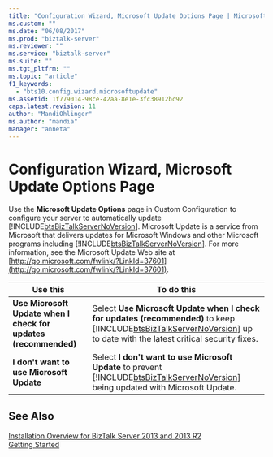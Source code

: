 ```yaml
---
title: "Configuration Wizard, Microsoft Update Options Page | Microsoft Docs"
ms.custom: ""
ms.date: "06/08/2017"
ms.prod: "biztalk-server"
ms.reviewer: ""
ms.service: "biztalk-server"
ms.suite: ""
ms.tgt_pltfrm: ""
ms.topic: "article"
f1_keywords: 
  - "bts10.config.wizard.microsoftupdate"
ms.assetid: 1f779014-98ce-42aa-8e1e-3fc38912bc92
caps.latest.revision: 11
author: "MandiOhlinger"
ms.author: "mandia"
manager: "anneta"
---
```

# Configuration Wizard, Microsoft Update Options Page
Use the **Microsoft Update Options** page in Custom Configuration to configure your server to automatically update [!INCLUDE[btsBizTalkServerNoVersion](../includes/btsbiztalkservernoversion-md.md)]. Microsoft Update is a service from Microsoft that delivers updates for Microsoft Windows and other Microsoft programs including [!INCLUDE[btsBizTalkServerNoVersion](../includes/btsbiztalkservernoversion-md.md)]. For more information, see the Microsoft Update Web site at [http://go.microsoft.com/fwlink/?LinkId=37601](http://go.microsoft.com/fwlink/?LinkId=37601).  
  
|Use this|To do this|  
|--------------|----------------|  
|**Use Microsoft Update when I check for updates (recommended)**|Select **Use Microsoft Update when I check for updates (recommended)** to keep [!INCLUDE[btsBizTalkServerNoVersion](../includes/btsbiztalkservernoversion-md.md)] up to date with the latest critical security fixes.|  
|**I don't want to use Microsoft Update**|Select **I don't want to use Microsoft Update** to prevent [!INCLUDE[btsBizTalkServerNoVersion](../includes/btsbiztalkservernoversion-md.md)] being updated with Microsoft Update.|  
  
## See Also  
 [Installation Overview for BizTalk Server 2013 and 2013 R2](../Topic/Installation%20Overview%20for%20BizTalk%20Server%202013%20and%202013%20R2.md)   
 [Getting Started](../core/getting-started-with-biztalk-server.md)